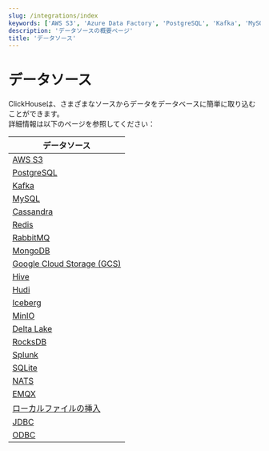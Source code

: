 ```yaml
---
slug: /integrations/index
keywords: ['AWS S3', 'Azure Data Factory', 'PostgreSQL', 'Kafka', 'MySQL', 'Cassandra', 'Data Factory', 'Redis', 'RabbitMQ', 'MongoDB', 'Google Cloud Storage', 'Hive', 'Hudi', 'Iceberg', 'MinIO', 'Delta Lake', 'RocksDB', 'Splunk', 'SQLite', 'NATS', 'EMQX', 'local files', 'JDBC', 'ODBC']
description: 'データソースの概要ページ'
title: 'データソース'
---
```



# データソース

ClickHouseは、さまざまなソースからデータをデータベースに簡単に取り込むことができます。  
詳細情報は以下のページを参照してください：

| データソース                                                                  |
|-------------------------------------------------------------------------------|
| [AWS S3](/integrations/s3)                                            |
| [PostgreSQL](/integrations/postgresql)                                |
| [Kafka](/integrations/kafka)                                          |
| [MySQL](/integrations/mysql)                                          |
| [Cassandra](/integrations/cassandra)                                  |
| [Redis](/integrations/redis)                                          |
| [RabbitMQ](/integrations/rabbitmq)                                    |
| [MongoDB](/integrations/mongodb)                                      |
| [Google Cloud Storage (GCS)](/integrations/gcs)                       |
| [Hive](/integrations/hive)                                            |
| [Hudi](/integrations/hudi)                                            |
| [Iceberg](/integrations/iceberg)                                      |
| [MinIO](/integrations/minio)                                          |
| [Delta Lake](/integrations/deltalake)                                 |
| [RocksDB](/integrations/rocksdb)                                      |
| [Splunk](/integrations/splunk)                                        |
| [SQLite](/integrations/sqlite)                                        |
| [NATS](/integrations/nats)                                            |
| [EMQX](/integrations/emqx)                                            |
| [ローカルファイルの挿入](/integrations/data-ingestion/insert-local-files) |
| [JDBC](/integrations/jdbc/jdbc-with-clickhouse)                       |
| [ODBC](/integrations/data-ingestion/dbms/odbc-with-clickhouse)        |
